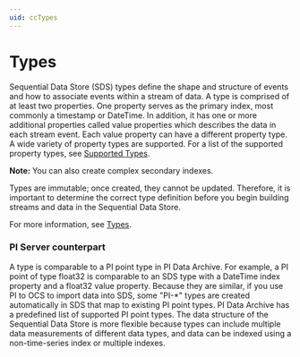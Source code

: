 ```yaml
---
uid: ccTypes
---
```


# Types

Sequential Data Store (SDS) types define the shape and structure of events and how to associate events within a stream of data. A type is comprised of at least two properties. One property serves as the primary index, most commonly a timestamp or DateTime. In addition, it has one or more additional properties called value properties which describes the data in each stream event. Each value property can have a different property type. A wide variety of property types are supported. For a list of the supported property types, see [Supported Types](xref:sdsTypes#sdstypecode). 

**Note:** You can also create complex secondary indexes. 

Types are immutable; once created, they cannot be updated. Therefore, it is important to determine the correct type definition before you begin building streams and data in the Sequential Data Store.

For more information, see [Types](xref:sdsTypes).

### <a name="types-pi-server"></a>PI Server counterpart

A type is comparable to a PI point type in PI Data Archive. For example, a PI point of type float32 is comparable to an SDS type with a DateTime index property and a float32 value property. Because they are similar, if you use PI to OCS to import data into SDS, some "PI-\*" types are created automatically in SDS that map to existing PI point types. PI Data Archive has a predefined list of supported PI point types. The data structure of the Sequential Data Store is more flexible because types can include multiple data measurements of different data types, and data can be indexed using a non-time-series index or multiple indexes. 

